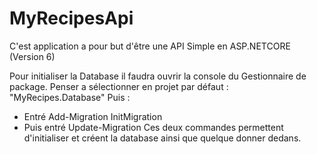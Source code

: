 # MyRecipesApi

C'est application a pour but d'être une API Simple en ASP.NETCORE (Version 6)

Pour initialiser la Database il faudra ouvrir la console du Gestionnaire de package.
Penser a sélectionner en projet par défaut : "MyRecipes.Database"
Puis : 
- Entré Add-Migration InitMigration
- Puis entré Update-Migration
Ces deux commandes permettent d'initialiser et créent la database ainsi que quelque donner dedans.
